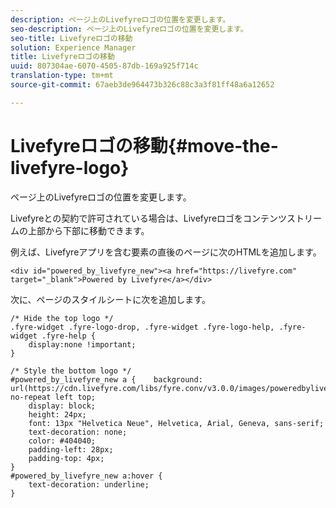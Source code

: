 ```yaml
---
description: ページ上のLivefyreロゴの位置を変更します。
seo-description: ページ上のLivefyreロゴの位置を変更します。
seo-title: Livefyreロゴの移動
solution: Experience Manager
title: Livefyreロゴの移動
uuid: 807304ae-6070-4505-87db-169a925f714c
translation-type: tm+mt
source-git-commit: 67aeb3de964473b326c88c3a3f81ff48a6a12652

---
```



# Livefyreロゴの移動{#move-the-livefyre-logo}

ページ上のLivefyreロゴの位置を変更します。

Livefyreとの契約で許可されている場合は、Livefyreロゴをコンテンツストリームの上部から下部に移動できます。

例えば、Livefyreアプリを含む要素の直後のページに次のHTMLを追加します。

```
<div id="powered_by_livefyre_new"><a href="https://livefyre.com" target="_blank">Powered by Livefyre</a></div>
```

次に、ページのスタイルシートに次を追加します。

```
/* Hide the top logo */ 
.fyre-widget .fyre-logo-drop, .fyre-widget .fyre-logo-help, .fyre-widget .fyre-help { 
    display:none !important; 
} 
  
/* Style the bottom logo */ 
#powered_by_livefyre_new a {    background: url(https://cdn.livefyre.com/libs/fyre.conv/v3.0.0/images/poweredbylivefyre.png) no-repeat left top; 
    display: block; 
    height: 24px; 
    font: 13px "Helvetica Neue", Helvetica, Arial, Geneva, sans-serif; 
    text-decoration: none; 
    color: #404040; 
    padding-left: 28px; 
    padding-top: 4px; 
} 
#powered_by_livefyre_new a:hover { 
    text-decoration: underline; 
}
```

